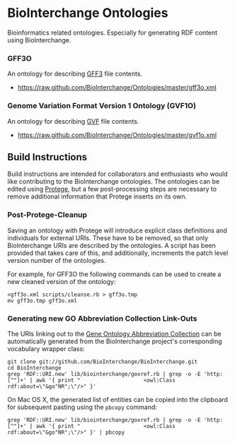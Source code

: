 # BioInterchange Ontologies

Bioinformatics related ontologies. Especially for generating RDF content using BioInterchange.

### GFF3O

An ontology for describing [GFF3](http://sequenceontology.org/gff3.shtml) file contents.

*  https://raw.github.com/BioInterchange/Ontologies/master/gff3o.xml

### Genome Variation Format Version 1 Ontology (GVF1O)

An ontology for describing [GVF](http://sequenceontology.org/gvf.shtml) file contents.

*  https://raw.github.com/BioInterchange/Ontologies/master/gvf1o.xml

## Build Instructions

Build instructions are intended for collaborators and enthusiasts who would like contributing
to the BioInterchange ontologies. The ontologies can be edited using [Protege](http://protege.stanford.edu),
but a few post-processing steps are necessary to remove additional information that Protege
inserts on its own.

### Post-Protege-Cleanup

Saving an ontology with Protege will introduce explicit class definitions and individuals for external URIs.
These have to be removed, so that only BioInterchange URIs are described by the ontologies. A script has been
provided that takes care of this, and additionally, increments the patch level version number of the
ontologies.

For example, for GFF3O the following commands can be used to create a new cleaned version of the ontology:

    <gff3o.xml scripts/cleanse.rb > gff3o.tmp
    mv gff3o.tmp gff3o.xml

### Generating new GO Abbreviation Collection Link-Outs

The URIs linking out to the [Gene Ontology Abbreviation Collection](http://www.geneontology.org/doc/GO.xrf_abbs)
can be automatically generated from the BioInterchange project's corresponding vocabulary
wrapper class:

    git clone git://github.com/BioInterchange/BioInterchange.git
    cd BioInterchange
    grep 'RDF::URI.new' lib/biointerchange/goxref.rb | grep -o -E 'http:[^"]+' | awk '{ print "                    <owl:Class rdf:about=\"&go"NR";\"/>" }'

On Mac OS X, the generated list of entities can be copied into the clipboard for subsequent
pasting using the `pbcopy` command:

    grep 'RDF::URI.new' lib/biointerchange/goxref.rb | grep -o -E 'http:[^"]+' | awk '{ print "                    <owl:Class rdf:about=\"&go"NR";\"/>" }' | pbcopy

